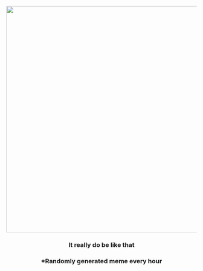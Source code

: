 <p align="center">
        <img src="https://i.redd.it/m2j9ghc2r9r81.jpg" width="600" height="600">
        </p>
        <h3 align="center">It really do be like that</h3>
        <h3 align="center">*Randomly generated meme every hour</h3>
    